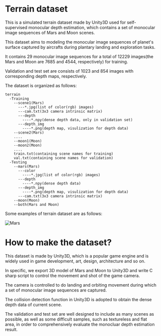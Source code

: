 # Terrain dataset
This is a simulated terrain dataset made by Unity3D used for self-supervised monocular depth estimation, which contains a set of monocular image sequences of Mars and Moon scenes.

This dataset aims to modeling the monocular image sequences of planet's surface captured by aircrafts during plantary landing and exploration tasks.

It contains 29 monocular image sequences for a total of 12229 images(the Mars and Moon are 7685 and 4544, respectively) for training.

Validation and test set are consists of 1023 and 854 images with corresponding depth maps, respectively.

The dataset is organized as follows:

    terrain
      -Training
        --scene1(Mars)
          ---*.jpg(list of color(rgb) images)
          ---cam.txt(3x3 camera intrinsic matrix)
          ---depth
            ----*.npy(dense depth data, only in validation set)
          ---depth_img
            ----*.png(depth map, visulization for depth data)
        --scene2(Mars)
        ....
        --moon1(Moon)
        --moon2(Moon)
        ....
        train.txt(containing scene names for training)
        val.txt(containing scene names for validation)
      -Testing
        --mars(Mars)
          ---color
            ----*.jpg(list of color(rgb) images)
          ---depth
            ----*.npy(dense depth data)
          ---depth_img
            ----*.png(depth map, visulization for depth data)
          ---cam.txt(3x3 camera intrinsic matrix)
        --moon(Moon)
        --both(Mars and Moon)
        
Some examples of terrain dataset are as follows:

![Mars]()

# How to make the dataset?
This dataset is made by Unity3D, which is a popular game engine and is widely used in game development, art, design, architecture and so on.

In specific, we export 3D model of Mars and Moon to Unity3D and write C sharp script to control the movement and shot of the game camera.

The camera is controlled to do landing and orbiting movement during which a set of monocular image sequences are captured.

The collision detection function in Unity3D is adopted to obtain the dense depth data of current scene.

The validation and test set are well designed to include as many scenes as possible, as well as some difficult samples, such as textureless and flat area, in order to comprehensively evaluate the monocluar depth estimation result.
